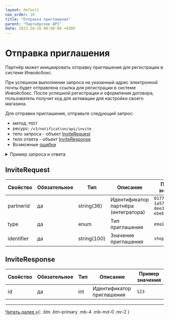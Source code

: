 ```yaml
---
layout: default
nav_order: 10
title: "Отправка приглашения"
parent: "Партнёрское API"
date: 2023-10-26 00:00:00 +0300
---
```


# Отправка приглашения

Партнёр может инициировать отправку приглашения для регистрации в системе Инвойсбокс.

При успешном выполнении запроса на указанный адрес электронной почты будет отправлена ссылка для
регистрации в системе Инвойсбокс. После успешной регистрации и оформления договора, пользователь
получит код для активации для настройки своего магазина.

Для отправки приглашения, отправьте следующий запрос:

- метод: `POST`
- ресурс: `/v3/notification/api/invite`
- тело запроса - объект [InviteRequest](#inviterequest)
- тело ответа - объект [InviteResponse](#inviteresponse)
- Возможные [ошибки](/docs/dictionary/error/)


<details>
  <summary>Пример запроса и ответа</summary>
<section markdown="1">
``` json
POST /v3/notification/api/invite
Authorization: Bearer b37c4c689295904ed21eee5d9a48d42e
Content-Type: application/json
User-Agent: MyApp 1.0
Accept: application/json
{
   "identifier": "shop@shop.com",
   "type": "email",
   "partnerId": "ffffffff-ffff-ffff-ffff-ffffffffffff"
}
```
</section>
<section markdown="1">
``` json
{
   "data":{
      "id":"d5490c3d-e2f8-4f90-aa8b-87b1cd2956af"
   }
}
```
</section>
</details>

## InviteRequest

| Свойство        | Обязательное | Тип             | Описание                                                            | Пример значения                        |
|-----------------|--------------|-----------------|---------------------------------------------------------------------|----------------------------------------|
| partnerId       | да           | string(36)      | Идентификатор партнёра (интегратора)                                | `01771534-1a57-f184-dee3-ebeb91dded76` |
| type            | да           | enum            | Тип приглашения                                                     | `email` |
| identifier      | да           | string(100)     | Значение приглашения                                                | `shop@shop.com` |

## InviteResponse


| Свойство                  | Обязательное | Тип   | Описание                     | Пример значения |
|---------------------------|--------------|-------|------------------------------|-----------------|
| id                        | да           | int   | Идентификатор приглашения    | `123`           |



---

[Читать далее &raquo;](/docs/partner/activation/){: .btn .btn-primary .mb-4 .mb-md-0 .mr-2 }

